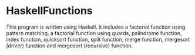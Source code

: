# HaskellFunctions
This program is written using Haskell.
It includes a factorial function using pattern matching, a factorial function using guards, palindrome function, index function, quicksort function, split function, merge function, mergesort (driver) function and mergesort (recursive) function.
